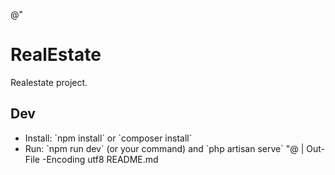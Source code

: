 @"
# RealEstate

Realestate project.

## Dev
- Install: \`npm install\` or \`composer install\` 
- Run: \`npm run dev\` (or your command) and \`php artisan serve\`
"@ | Out-File -Encoding utf8 README.md